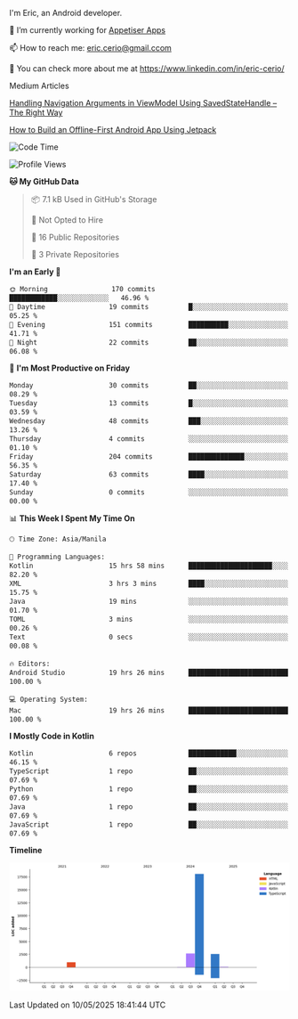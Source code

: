
I'm Eric, an Android developer.

🔭 I’m currently working for [Appetiser Apps](http://appetiser.com.au)

📫 How to reach me: eric.cerio@gmail.ccom

👀 You can check more about me at https://www.linkedin.com/in/eric-cerio/

Medium Articles

[Handling Navigation Arguments in ViewModel Using SavedStateHandle – The Right Way](https://medium.com/@eric.cerio/handling-navigation-arguments-in-viewmodel-using-savedstatehandle-the-right-way-d17771158126)

[How to Build an Offline-First Android App Using Jetpack](https://medium.com/@eric.cerio/how-to-build-an-offline-first-android-app-using-jetpack-0db1ef3cfa04)

<!--START_SECTION:waka-->
![Code Time](http://img.shields.io/badge/Code%20Time-1%2C142%20hrs%2020%20mins-blue)

![Profile Views](http://img.shields.io/badge/Profile%20Views-0-blue)

**🐱 My GitHub Data** 

> 📦 7.1 kB Used in GitHub's Storage 
 > 
> 🚫 Not Opted to Hire
 > 
> 📜 16 Public Repositories 
 > 
> 🔑 3 Private Repositories 
 > 
**I'm an Early 🐤** 

```text
🌞 Morning                170 commits         ████████████░░░░░░░░░░░░░   46.96 % 
🌆 Daytime                19 commits          █░░░░░░░░░░░░░░░░░░░░░░░░   05.25 % 
🌃 Evening                151 commits         ██████████░░░░░░░░░░░░░░░   41.71 % 
🌙 Night                  22 commits          ██░░░░░░░░░░░░░░░░░░░░░░░   06.08 % 
```
📅 **I'm Most Productive on Friday** 

```text
Monday                   30 commits          ██░░░░░░░░░░░░░░░░░░░░░░░   08.29 % 
Tuesday                  13 commits          █░░░░░░░░░░░░░░░░░░░░░░░░   03.59 % 
Wednesday                48 commits          ███░░░░░░░░░░░░░░░░░░░░░░   13.26 % 
Thursday                 4 commits           ░░░░░░░░░░░░░░░░░░░░░░░░░   01.10 % 
Friday                   204 commits         ██████████████░░░░░░░░░░░   56.35 % 
Saturday                 63 commits          ████░░░░░░░░░░░░░░░░░░░░░   17.40 % 
Sunday                   0 commits           ░░░░░░░░░░░░░░░░░░░░░░░░░   00.00 % 
```


📊 **This Week I Spent My Time On** 

```text
🕑︎ Time Zone: Asia/Manila

💬 Programming Languages: 
Kotlin                   15 hrs 58 mins      █████████████████████░░░░   82.20 % 
XML                      3 hrs 3 mins        ████░░░░░░░░░░░░░░░░░░░░░   15.75 % 
Java                     19 mins             ░░░░░░░░░░░░░░░░░░░░░░░░░   01.70 % 
TOML                     3 mins              ░░░░░░░░░░░░░░░░░░░░░░░░░   00.26 % 
Text                     0 secs              ░░░░░░░░░░░░░░░░░░░░░░░░░   00.08 % 

🔥 Editors: 
Android Studio           19 hrs 26 mins      █████████████████████████   100.00 % 

💻 Operating System: 
Mac                      19 hrs 26 mins      █████████████████████████   100.00 % 
```

**I Mostly Code in Kotlin** 

```text
Kotlin                   6 repos             ████████████░░░░░░░░░░░░░   46.15 % 
TypeScript               1 repo              ██░░░░░░░░░░░░░░░░░░░░░░░   07.69 % 
Python                   1 repo              ██░░░░░░░░░░░░░░░░░░░░░░░   07.69 % 
Java                     1 repo              ██░░░░░░░░░░░░░░░░░░░░░░░   07.69 % 
JavaScript               1 repo              ██░░░░░░░░░░░░░░░░░░░░░░░   07.69 % 
```



**Timeline**

![Lines of Code chart](https://raw.githubusercontent.com/eric-cerio/eric-cerio/main/assets/bar_graph.png)


 Last Updated on 10/05/2025 18:41:44 UTC
<!--END_SECTION:waka-->
